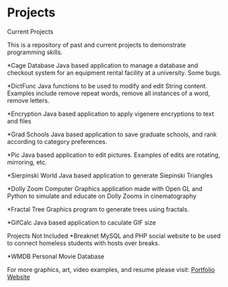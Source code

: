 # Projects
Current Projects

This is a repository of past and current projects to demonstrate programming skills.

*Cage Database
Java based application to manage a database and checkout system for an equipment rental facility at a university. 
Some bugs.

*DictFunc
Java functions to be used to modify and edit String content. 
Examples include remove repeat words, remove all instances of a word, remove letters.

*Encryption
Java based application to apply vigenere encryptions to text and files

*Grad Schools
Java based application to save graduate schools, and rank according to category preferences.

*Pic
Java based application to edit pictures. Examples of edits are rotating, mirroring, etc.

*Sierpinski World
Java based application to generate Siepinski Triangles

*Dolly Zoom
Computer Graphics application made with Open GL and Python to simulate and educate on Dolly Zooms in cinematography

*Fractal Tree
Graphics program to generate trees using fractals.

*GifCalc
Java based application to caculate GIF size

Projects Not Included
*Breaknet
MySQL and PHP social website to be used to connect homeless students with hosts over breaks.

*WMDB
Personal Movie Database

For more graphics, art, video examples, and resume please visit: <a href="http://awhit19.wix.com/abra-white-portfolio">Portfolio Website</a>
